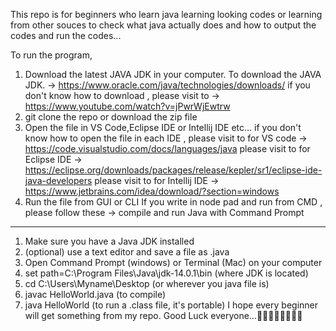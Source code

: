 This repo is for beginners who learn java learning looking codes or learning from other souces to check what java actually does and how to output the codes and run the codes...

To run the program,

 1. Download the latest JAVA JDK in your computer.
     To download the JAVA JDK. -> https://www.oracle.com/java/technologies/downloads/
     if you don't know how to download , please visit to -> https://www.youtube.com/watch?v=jPwrWjEwtrw
 2. git clone the repo or download the zip file
 3. Open the file in VS Code,Eclipse IDE or Intellij IDE etc...
     if you don't know how to open the file in each IDE ,
     please visit to for VS code -> https://code.visualstudio.com/docs/languages/java
     please visit to for Eclipse IDE -> https://eclipse.org/downloads/packages/release/kepler/sr1/eclipse-ide-java-developers
     please visit to for Intellij IDE -> https://www.jetbrains.com/idea/download/?section=windows
 4. Run the file from GUI or CLI
    If you write in node pad and run from CMD , please follow these ->
   compile and run Java with Command Prompt
----------------------------------------
1. Make sure you have a Java JDK installed
2. (optional) use a text editor and save a file as .java
3. Open Command Prompt (windows) or Terminal (Mac) on your computer
4. set path=C:\Program Files\Java\jdk-14.0.1\bin (where JDK is located)
5. cd C:\Users\Myname\Desktop (or wherever you java file is)
6. javac HelloWorld.java (to compile)
7. java HelloWorld (to run a .class file, it's portable)
  I hope every beginner will get something from my repo. Good Luck everyone...🥰🥰🥰🥰🥰🥰🥰🥰
